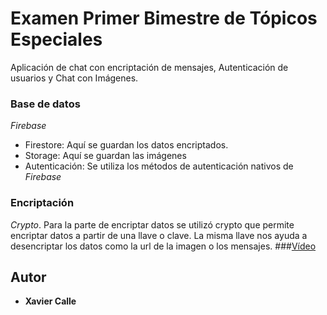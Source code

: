 # Examen Primer Bimestre de Tópicos Especiales

Aplicación de chat con encriptación de mensajes, 
Autenticación de usuarios y
Chat con Imágenes.

### Base de datos
_Firebase_
* Firestore: Aquí se guardan los datos encriptados.
* Storage: Aquí se guardan las imágenes
* Autenticación: Se utiliza los métodos de autenticación nativos de _Firebase_

### Encriptación
_Crypto_.
Para la parte de encriptar datos se utilizó crypto que permite encriptar datos a partir de una llave o clave. La misma llave nos ayuda a desencriptar los datos como 
la url de la imagen o los mensajes.
###[Vídeo](https://youtu.be/DuavTMMqUX0)

## Autor
* **Xavier Calle** 
